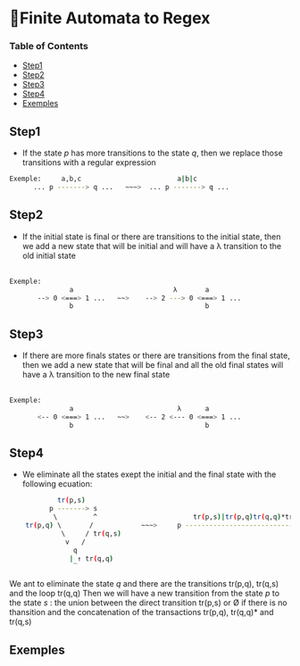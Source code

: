# 📎Finite Automata to Regex

### Table of Contents

- [Step1](#Step1)
- [Step2](#Step2)
- [Step3](#Step3)
- [Step4](#Step4)
- [Exemples](#Exemples)

##  Step1 

- If the state *p* has more transitions to the state *q*, then we replace those transitions with a regular expression

```sh
Exemple:     a,b,c                        a|b|c
      ... p -------> q ...   ~~~>  ... p -------> q ...
```

## Step2

- If the initial state is final or there are transitions to the initial state, then we add a new state that will be initial and will have a λ transition to the old initial state</li></br>

```sh 
Exemple:
               a                         λ       a
       --> 0 <===> 1 ...   ~~>    --> 2 ---> 0 <===> 1 ...
               b                                 b
```
## Step3

- If there are more finals states or there are transitions from the final state, then we add a new state that will be final and all the old final states will have a λ transition to the new final state</li></br>

```sh 
Exemple:
               a                          λ      a
       <-- 0 <===> 1 ...   ~~>    <-- 2 <--- 0 <===> 1 ...
               b                                 b
```

## Step4

- We eliminate all the states exept the initial and the final state with the following ecuation:

```sh 
            tr(p,s)                        
          p -------> s  
           \         ^                        tr(p,s)|tr(p,q)tr(q,q)*tr(q,s)
    tr(p,q) \       /            ~~~>     p --------------------------------> s
             \     / tr(q,s)
              v   /
                q
               | ↑ tr(q,q)
                ‾
```
We ant to eliminate the state *q* and there are the transitions tr(p,q), tr(q,s) and the loop tr(q,q)
Then we will have a new transition from the state *p* to the state *s* : the union between the direct transition tr(p,s) or Ø if there is no thansition and the concatenation
of the transactions tr(p,q), tr(q,q)* and tr(q,s)

## Exemples
